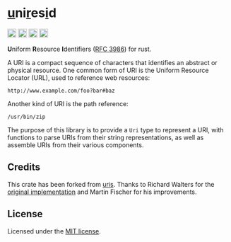 # <ins>u</ins>ni<ins>r</ins>es<ins>i</ins>d

[<img alt="github" src="https://img.shields.io/badge/github-chanced/uniresid-8da0cb?style=for-the-badge&labelColor=777&logo=github" height="20">](https://github.com/chanced/uniresid)
[<img alt="crates.io" src="https://img.shields.io/crates/v/uniresid.svg?style=for-the-badge&color=fc8d62&logo=rust" height="20">](https://crates.io/crates/uniresid)
[<img alt="docs.rs" src="https://img.shields.io/badge/docs.rs-uniresid-f0f0f0?style=for-the-badge&labelColor=777&logo=docs.rs" height="20">](https://docs.rs/uniresid)
[<img alt="build status" src="https://img.shields.io/github/workflow/status/chanced/uniresid/Rust/main?style=for-the-badge" height="20">](https://github.com/chanced/uniresid/actions?query=branch%3Amain)

**U**niform **R**esource **I**dentifiers ([RFC
3986](https://tools.ietf.org/html/rfc3986)) for rust.

A URI is a compact sequence of characters that identifies an abstract or
physical resource. One common form of URI is the Uniform Resource Locator
(URL), used to reference web resources:

    http://www.example.com/foo?bar#baz

Another kind of URI is the path reference:

    /usr/bin/zip

The purpose of this library is to provide a `Uri` type to represent a URI,
with functions to parse URIs from their string representations, as well as
assemble URIs from their various components.

## Credits

This crate has been forked from [uris](https://crates.io/crates/uris). Thanks to
Richard Walters for the [original implementation](https://crates.io/crates/rhymuri)
and Martin Fischer for his improvements.

## License

Licensed under the [MIT license](LICENSE.txt).
